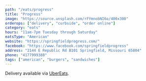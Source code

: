 ```yaml
---
path: "/eats/progress"
title: "Progress"
image: "https://source.unsplash.com/rFYmnobNI6o/400x300"
orderops: ["delivery", "curbside", "order online"]
category: "eats"
hours: "11am-7pm Tuesday through Saturday"
eatsType: "American"
website: "https://springfieldprogress.com/"
facebook: "https://www.facebook.com/springfieldprogress"
address: "2144 E Republic Rd B101 Springfield, Missouri 65804"
phone: "4177999388"
tags: ["american", "burgers", "sandwiches"]
---
```


Delivery available via [UberEats](https://www.ubereats.com/springfield-mo/food-delivery/progress-restaurant/324NEuP-S3-YvDn1F8Cagg).

